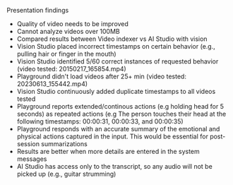Presentation findings
 - Quality of video needs to be improved
 - Cannot analyze videos over 100MB
 - Compared results between Video indexer vs AI Studio with vision
 - Vision Studio placed incorrect timestamps on certain behavior (e.g., pulling hair or finger in the mouth)
 - Vision Studio identified 5/60 correct instances of requested behavior (video tested: 20150217_165854.mp4)
 - Playground didn't load videos after 25+ min (video tested: 20230613_155442.mp4)
 - Vision Studio continuously added duplicate timestamps to all videos tested
 - Playground reports extended/continous actions (e.g holding head for 5 seconds) as repeated actions (e.g The person touches their head at the following timestamps: 00:00:31, 00:00:33, and 00:00:35)
 - Playground responds with an accurate summary of the emotional and physical actions captured in the input. This would be essential for post-session summarizations
 - Results are better when more details are entered in the system messages
 - AI Studio has access only to the transcript, so any audio will not be picked up (e.g., guitar strumming)
